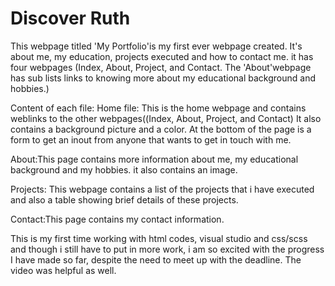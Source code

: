 # Discover Ruth
This webpage titled 'My Portfolio'is my first ever webpage created. It's about me, my education, projects executed and how to contact me. it has four webpages (Index, About, Project, and Contact. The 'About'webpage has sub lists links to knowing more about my educational background and hobbies.)

Content of each file: 
Home file: This is the home webpage and contains weblinks to the other webpages((Index, About, Project, and Contact) It also contains a background picture and a color. At the bottom of the page is a form to get an inout from anyone that wants to get in touch with me.

About:This page contains more information about me, my educational background and my hobbies. it also contains an image.
 
Projects: This webpage contains a list of the projects that i have executed and also a table showing brief details of these projects.

Contact:This page contains my contact information.

This is my first time working with html codes, visual studio and css/scss and though i still have to put in more work, i am so excited with the progress I have made so far, despite the need to meet up with the deadline. The video was helpful as well.